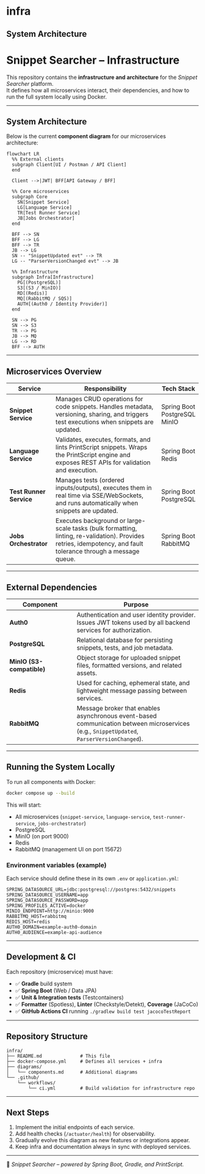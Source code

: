 # infra
## System Architecture

# Snippet Searcher – Infrastructure

This repository contains the **infrastructure and architecture** for the *Snippet Searcher* platform.  
It defines how all microservices interact, their dependencies, and how to run the full system locally using Docker.

---

## System Architecture

Below is the current **component diagram** for our microservices architecture:

```mermaid
flowchart LR
  %% External clients
  subgraph Client[UI / Postman / API Client]
  end

  Client -->|JWT| BFF[API Gateway / BFF]

  %% Core microservices
  subgraph Core
    SN[Snippet Service]
    LG[Language Service]
    TR[Test Runner Service]
    JB[Jobs Orchestrator]
  end

  BFF --> SN
  BFF --> LG
  BFF --> TR
  JB --> LG
  SN -- "SnippetUpdated evt" --> TR
  LG -- "ParserVersionChanged evt" --> JB

  %% Infrastructure
  subgraph Infra[Infrastructure]
    PG[(PostgreSQL)]
    S3[(S3 / MinIO)]
    RD[(Redis)]
    MQ[(RabbitMQ / SQS)]
    AUTH[(Auth0 / Identity Provider)]
  end

  SN --> PG
  SN --> S3
  TR --> PG
  JB --> MQ
  LG --> RD
  BFF --> AUTH
```

---

## Microservices Overview

<table>
  <thead>
    <tr>
      <th>Service</th>
      <th style="width:55%">Responsibility</th>
      <th>Tech Stack</th>
    </tr>
  </thead>
  <tbody>
    <tr>
      <td><b>Snippet Service</b></td>
      <td>Manages CRUD operations for code snippets. Handles metadata, versioning, sharing, and triggers test executions when snippets are updated.</td>
      <td>Spring Boot<br/>PostgreSQL<br/>MinIO</td>
    </tr>
    <tr>
      <td><b>Language Service</b></td>
      <td>Validates, executes, formats, and lints PrintScript snippets. Wraps the PrintScript engine and exposes REST APIs for validation and execution.</td>
      <td>Spring Boot<br/>Redis</td>
    </tr>
    <tr>
      <td><b>Test Runner Service</b></td>
      <td>Manages tests (ordered inputs/outputs), executes them in real time via SSE/WebSockets, and runs automatically when snippets are updated.</td>
      <td>Spring Boot<br/>PostgreSQL</td>
    </tr>
    <tr>
      <td><b>Jobs Orchestrator</b></td>
      <td>Executes background or large-scale tasks (bulk formatting, linting, re-validation). Provides retries, idempotency, and fault tolerance through a message queue.</td>
      <td>Spring Boot<br/>RabbitMQ</td>
    </tr>
  </tbody>
</table>

---

## External Dependencies

<table>
  <thead>
    <tr>
      <th>Component</th>
      <th style="width:65%">Purpose</th>
    </tr>
  </thead>
  <tbody>
    <tr>
      <td><b>Auth0</b></td>
      <td>Authentication and user identity provider. Issues JWT tokens used by all backend services for authorization.</td>
    </tr>
    <tr>
      <td><b>PostgreSQL</b></td>
      <td>Relational database for persisting snippets, tests, and job metadata.</td>
    </tr>
    <tr>
      <td><b>MinIO (S3-compatible)</b></td>
      <td>Object storage for uploaded snippet files, formatted versions, and related assets.</td>
    </tr>
    <tr>
      <td><b>Redis</b></td>
      <td>Used for caching, ephemeral state, and lightweight message passing between services.</td>
    </tr>
    <tr>
      <td><b>RabbitMQ</b></td>
      <td>Message broker that enables asynchronous event-based communication between microservices (e.g., <code>SnippetUpdated</code>, <code>ParserVersionChanged</code>).</td>
    </tr>
  </tbody>
</table>

---

## Running the System Locally

To run all components with Docker:

```bash
docker compose up --build
```

This will start:

* All microservices (`snippet-service`, `language-service`, `test-runner-service`, `jobs-orchestrator`)
* PostgreSQL
* MinIO (on port 9000)
* Redis
* RabbitMQ (management UI on port 15672)

### Environment variables (example)

Each service should define these in its own `.env` or `application.yml`:

```env
SPRING_DATASOURCE_URL=jdbc:postgresql://postgres:5432/snippets
SPRING_DATASOURCE_USERNAME=app
SPRING_DATASOURCE_PASSWORD=app
SPRING_PROFILES_ACTIVE=docker
MINIO_ENDPOINT=http://minio:9000
RABBITMQ_HOST=rabbitmq
REDIS_HOST=redis
AUTH0_DOMAIN=example-auth0-domain
AUTH0_AUDIENCE=example-api-audience
```

---

## Development & CI

Each repository (microservice) must have:

* ✅ **Gradle** build system
* ✅ **Spring Boot** (Web / Data JPA)
* ✅ **Unit & Integration tests** (Testcontainers)
* ✅ **Formatter** (Spotless), **Linter** (Checkstyle/Detekt), **Coverage** (JaCoCo)
* ✅ **GitHub Actions CI** running `./gradlew build test jacocoTestReport`

---

## Repository Structure

```
infra/
├── README.md              # This file
├── docker-compose.yml     # Defines all services + infra
├── diagrams/
│   └── components.md      # Additional diagrams
└── .github/
    └── workflows/
        └── ci.yml         # Build validation for infrastructure repo
```

---

## Next Steps

1. Implement the initial endpoints of each service.
2. Add health checks (`/actuator/health`) for observability.
3. Gradually evolve this diagram as new features or integrations appear.
4. Keep infra and documentation always in sync with deployed services.

---

🧩 *Snippet Searcher – powered by Spring Boot, Gradle, and PrintScript.*
